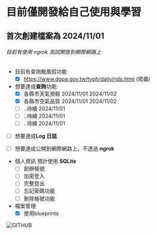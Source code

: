 # **目前僅開發給自己使用與學習**

## 首次創建檔案為 2024/11/01

###### 目前有使用 ngrok 測試開放到網際網路上

* 目前有查詢颱風假功能 
     - [x] https://www.dgpa.gov.tw/typh/daily/nds.html (爬蟲)

* 想要達成**查詢**功能:
     - [x] 各縣市天氣預報 2024/11/01 2024/11/02
     - [x] 各縣市空氣品質 2024/11/01 2024/11/02
     - [ ] ..待續 2024/11/01
     - [ ] ..待續 2024/11/01
     - [ ] ..待續 2024/11/01

- [ ] 想要達成**Log 日誌**

- [ ] 想要達成公開到網際網路上，不透過 **ngrok**

* 個人資訊 預計使用 **SQLite**
     - [ ] 創辦帳號
     - [ ] 加密登入
     - [ ] 完整登出
     - [ ] 忘記密碼功能
     - [ ] 刪除帳號功能

* 檔案管理
     - [x] 使用blueprints

![GITHUB](https://megapx-assets.dcard.tw/images/7e898349-582c-481d-88bd-7a98370be5cd/full.jpeg "我就爛") 
